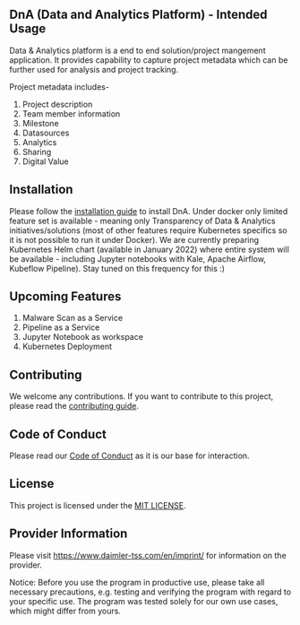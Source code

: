 <!-- SPDX-License-Identifier: MIT -->

## DnA (Data and Analytics Platform) - Intended Usage

Data & Analytics platform is a end to end solution/project mangement application. It provides capability to capture project metadata which can be further used for analysis and project tracking.

Project metadata includes-

1. Project description
2. Team member information
3. Milestone
4. Datasources
5. Analytics
6. Sharing
7. Digital Value

## Installation

Please follow the [installation guide](./docs/SETUP-DOCKER-COMPOSE.md) to install DnA. Under docker only limited feature set is available - meaning only Transparency of Data & Analytics initiatives/solutions (most of other features require Kubernetes specifics so it is not possible to run it under Docker).
We are currently preparing Kubernetes Helm chart (available in January 2022) where entire system will be available - including Jupyter notebooks with Kale, Apache Airflow, Kubeflow Pipeline). Stay tuned on this frequency for this :)

## Upcoming Features

1. Malware Scan as a Service
2. Pipeline as a Service
3. Jupyter Notebook as workspace
4. Kubernetes Deployment

## Contributing

We welcome any contributions.
If you want to contribute to this project, please read the [contributing guide](CONTRIBUTING.md).

## Code of Conduct

Please read our [Code of Conduct](https://github.com/Daimler/daimler-foss/blob/master/CODE_OF_CONDUCT.md) as it is our base for interaction.

## License

This project is licensed under the [MIT LICENSE](LICENSE).

## Provider Information

Please visit <https://www.daimler-tss.com/en/imprint/> for information on the provider.

Notice: Before you use the program in productive use, please take all necessary precautions,
e.g. testing and verifying the program with regard to your specific use.
The program was tested solely for our own use cases, which might differ from yours.
